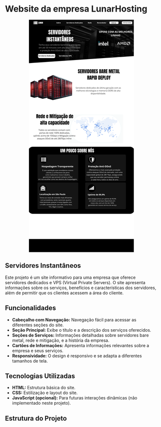 # Website da empresa LunarHosting

<p align="center">
  <img src="./apresentacao.png" alt="Apresentação do Projeto" />
</p>

## Servidores Instantâneos

Este projeto é um site informativo para uma empresa que oferece servidores dedicados e VPS (Virtual Private Servers). O site apresenta informações sobre os serviços, benefícios e características dos servidores, além de permitir que os clientes acessem a área do cliente.

## Funcionalidades

- **Cabeçalho com Navegação:** Navegação fácil para acessar as diferentes seções do site.
- **Seção Principal:** Exibe o título e a descrição dos serviços oferecidos.
- **Seções de Serviços:** Informações detalhadas sobre servidores bare metal, rede e mitigação, e a história da empresa.
- **Cartões de Informações:** Apresenta informações relevantes sobre a empresa e seus serviços.
- **Responsividade:** O design é responsivo e se adapta a diferentes tamanhos de tela.

## Tecnologias Utilizadas

- **HTML:** Estrutura básica do site.
- **CSS:** Estilização e layout do site.
- **JavaScript (opcional):** Para futuras interações dinâmicas (não implementado neste projeto).

## Estrutura do Projeto

